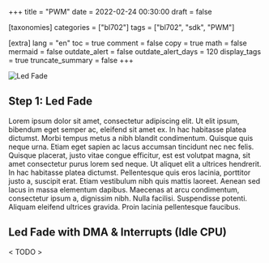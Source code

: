 +++
title = "PWM"
date = 2022-02-24 00:30:00
draft = false

[taxonomies]
categories = ["bl702"]
tags = ["bl702", "sdk", "PWM"]

[extra]
lang = "en"
toc = true
comment = false
copy = true
math = false
mermaid = false
outdate_alert = false
outdate_alert_days = 120
display_tags = true
truncate_summary = false
+++

![Led Fade](/img/breather_led.gif)

## Step 1: Led Fade

Lorem ipsum dolor sit amet, consectetur adipiscing elit. Ut elit ipsum, bibendum eget semper ac, eleifend sit amet ex. In hac habitasse platea dictumst. Morbi tempus metus a nibh blandit condimentum. Quisque quis neque urna. Etiam eget sapien ac lacus accumsan tincidunt nec nec felis. Quisque placerat, justo vitae congue efficitur, est est volutpat magna, sit amet consectetur purus lorem sed neque. Ut aliquet elit a ultrices hendrerit. In hac habitasse platea dictumst. Pellentesque quis eros lacinia, porttitor justo a, suscipit erat. Etiam vestibulum nibh quis mattis laoreet. Aenean sed lacus in massa elementum dapibus. Maecenas at arcu condimentum, consectetur ipsum a, dignissim nibh. Nulla facilisi. Suspendisse potenti. Aliquam eleifend ultrices gravida. Proin lacinia pellentesque faucibus.

## Led Fade with DMA & Interrupts (Idle CPU)

< TODO >
